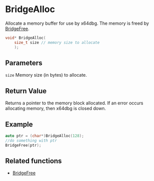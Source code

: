 # BridgeAlloc

Allocate a memory buffer for use by x64dbg. The memory is freed by [BridgeFree](./BridgeFree.md).

```c++
void* BridgeAlloc(
    size_t size // memory size to allocate
    );
```

## Parameters

`size` Memory size (in bytes) to allocate.

## Return Value

Returns a pointer to the memory block allocated. If an error occurs allocating memory, then x64dbg is closed down.

## Example

```c++
auto ptr = (char*)BridgeAlloc(128);
//do something with ptr
BridgeFree(ptr);
```

## Related functions

- [BridgeFree](./BridgeFree.md)